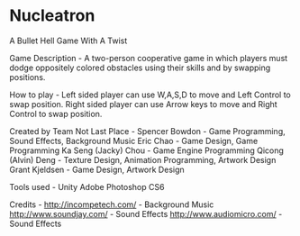Nucleatron
==========

A Bullet Hell Game With A Twist

Game Description - A two-person cooperative game in which players
					         must dodge oppositely colored obstacles using
					         their skills and by swapping positions.
					
How to play - Left sided player can use W,A,S,D to move and Left Control 
				      to swap position. Right sided player can use Arrow keys
				      to move and Right Control to swap position.
				
Created by Team Not Last Place - Spencer Bowdon - Game Programming, Sound Effects, Background Music
								                 Eric Chao - Game Design, Game Programming
								                 Ka Seng (Jacky) Chou - Game Engine Programming
								                 Qicong (Alvin) Deng - Texture Design, Animation Programming, Artwork Design
								                 Grant Kjeldsen - Game Design, Artwork Design

Tools used - Unity
			       Adobe Photoshop CS6

Credits - http://incompetech.com/ - Background Music
		      http://www.soundjay.com/ - Sound Effects
		      http://www.audiomicro.com/ - Sound Effects

